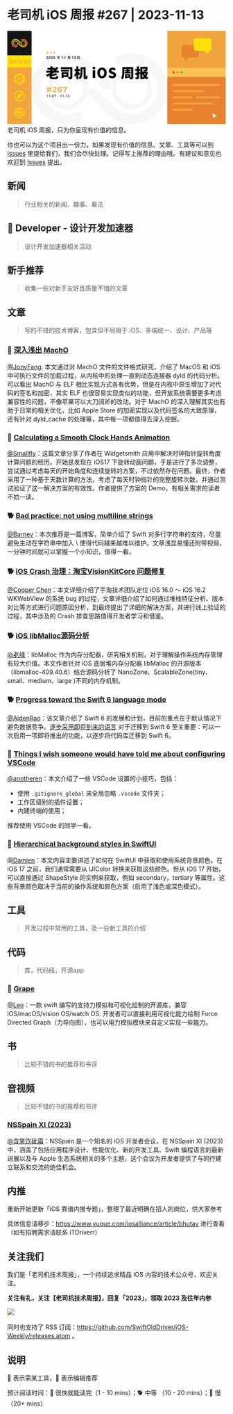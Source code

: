 # 老司机 iOS 周报 #267 | 2023-11-13

![ios-weekly](https://github.com/SwiftOldDriver/iOS-Weekly/blob/master/assets/weekly-header/267.jpg?raw=true)
老司机 iOS 周报，只为你呈现有价值的信息。

你也可以为这个项目出一份力，如果发现有价值的信息、文章、工具等可以到 [Issues](https://github.com/SwiftOldDriver/iOS-Weekly/issues) 里提给我们，我们会尽快处理。记得写上推荐的理由哦。有建议和意见也欢迎到 [Issues](https://github.com/SwiftOldDriver/iOS-Weekly/issues) 提出。

## 新闻

> 行业相关的新闻、趣事、看法

##  Developer - 设计开发加速器

> 设计开发加速器相关活动

## 新手推荐

> 收集一些对新手友好且质量不错的文章

## 文章

> 写的不错的技术博客，包含但不局限于 iOS、多端统一、设计、产品等

### 🐢 [深入浅出 MachO](https://evilpan.com/2020/09/06/macho-inside-out/#mach-o-101)

[@JonyFang](https://github.com/JonyFang): 本文通过对 MachO 文件的文件格式研究，介绍了 MacOS 和 iOS 中可执行文件的加载过程，从内核中的处理一直到动态连接器 dyld 的代码分析。可以看出 MachO 与 ELF 相比实现方式各有优势，但是在内核中原生增加了对代码的签名和加密，其实 ELF 也很容易实现类似的功能，但开放系统需要更多考虑兼容性的问题，不像苹果可以大刀阔斧的改动。对于 MachO 的深入理解其实也有助于日常的相关优化，比如 Apple Store 的加密实现以及代码签名的大致原理，还有针对 dyld_cache 的处理等，其中每一项都值得去深入挖掘。

### 🐎 [Calculating a Smooth Clock Hands Animation](https://david-smith.org/blog/2023/11/06/design-notes-46/)
[@Smallfly](https://github.com/iostalks)：这篇文章分享了作者在 Widgetsmith 应用中解决时钟指针旋转角度计算问题的经历。开始是发现在 iOS17 下旋转动画问题，于是进行了多次调整，尝试通过考虑每天的开始角度和连续旋转的方案，不过依然存在问题。最终，作者采用了一种基于天数计算的方法，考虑了每天时钟指针的完整旋转次数，并通过测试验证了这一解决方案的有效性。作者提供了方案的 Demo，有相关需求的读者不妨一读。

### 🐕 [Bad practice: not using multiline strings](https://www.swiftwithvincent.com/blog/bad-practice-not-using-multiline-strings)

[@Barney](~https://github.com/BarneyZhaoooo~)：本次推荐是一篇博客，简单介绍了 Swift 对多行字符串的支持，尽量避免主动在字符串中加入 \ 使得代码越来越难以维护。文章浅显易懂还附带视频，一分钟时间就可以掌握一个小知识，值得一看。

### 🐕 [iOS Crash 治理：淘宝VisionKitCore 问题修复](https://mp.weixin.qq.com/s/pmnrDbIeueGS_7Sck-83qQ)

[@Cooper Chen](https://github.com/cjlcooper)：本文详细介绍了手淘技术团队定位 iOS 16.0 ～ iOS 16.2 WKWebView 的系统 bug 的过程，文章详细介绍了如何通过堆栈特征分析、版本对比等方式进行问题原因分析，到最终提出了详细的解决方案，并进行线上验证的过程，其中涉及的 Crash 排查思路值得开发者学习和借鉴。

### 🐕 [iOS libMalloc源码分析](https://juejin.cn/post/7290817530415775804)

[@老峰](https://github.com/cjlcooper)：libMalloc 作为内存分配器，研究相关机制，对于理解操作系统内存管理有较大价值。本文作者针对 iOS 底层堆内存分配器 libMalloc 的开源版本（libmalloc-409.40.6）结合源码分析了 NanoZone、ScalableZone(tiny、small、medium、large )不同的内存机制。

### 🐕 [Progress toward the Swift 6 language mode](https://forums.swift.org/t/progress-toward-the-swift-6-language-mode/68315)

[@AidenRao](https://weibo.com/AidenRao)：该文章介绍了 Swift 6 的发展和计划，目前的重点在于默认情况下避免数据竞争。[逐步采用即将到来的语言](https://github.com/apple/swift-evolution/blob/main/proposals/0362-piecemeal-future-features.md) 对于迁移到 Swift 6 至关重要：可以一次启用一项即将推出的功能，以逐步将代码库迁移到 Swift 6。

### 🐎 [Things I wish someone would have told me about configuring VSCode](https://www.bryanbraun.com/2023/08/10/things-i-wish-someone-would-have-told-me-about-configuring-vscode/)

[@anotheren](https://github.com/anotheren)：本文介绍了一些 VSCode 设置的小技巧，包括：
* 使用 `.gitignore_global` 来全局忽略 `.vscode` 文件夹；
* 工作区级别的插件设置；
* 内建终端的使用；

推荐使用 VSCode 的同学一看。

### 🐎 [Hierarchical background styles in SwiftUI](https://nilcoalescing.com/blog/HierarchicalBackgroundStyles/)

[@Damien](https://github.com/ZengyiMa)：本文内容主要讲述了如何在 SwiftUI 中获取和使用系统背景颜色。在 iOS 17 之前，我们通常需要从 UIColor 转换来获取这些颜色。但从 iOS 17 开始，可以直接通过 ShapeStyle 的实例来获取，例如 secondary，tertiary 等属性。这些背景颜色取决于当前的操作系统和颜色方案（启用了浅色或深色模式）。


## 工具

> 开发过程中常用的工具，及一些新工具的介绍

## 代码

> 库，代码段，开源app

### 🌟 [Grape](https://github.com/li3zhen1/Grape)

[@Leo](https://github.com/leomobiledeveloper)：一款 swift 编写的支持力模拟和可视化绘制的开源库，兼容 iOS/macOS/vision OS/watch OS. 开发者可以直接利用可视化能力绘制 Force Directed Graph（力导向图），也可以用力模拟模块来自定义实现一些能力。

## 书

> 比较不错的书的推荐和书评

## 音视频

> 比较不错的书的推荐和书评

### [NSSpain XI (2023)](https://vimeo.com/showcase/10672108)

[@含笑饮砒霜](https://weibo.com/chinafishnews/)：NSSpain 是一个知名的 iOS 开发者会议，在 NSSpain XI (2023) 中，涵盖了包括应用程序设计、性能优化、新的开发工具、Swift 编程语言的最新进展以及与 Apple 生态系统相关的多个主题，这个会议为开发者提供了与同行建立联系和交流的绝佳机会。

## 内推

重新开始更新「iOS 靠谱内推专题」，整理了最近明确在招人的岗位，供大家参考

具体信息请移步：https://www.yuque.com/iosalliance/article/bhutav 进行查看（如有招聘需求请联系 iTDriverr）

## 关注我们

我们是「老司机技术周报」，一个持续追求精品 iOS 内容的技术公众号，欢迎关注。

**关注有礼，关注【老司机技术周报】，回复「2023」，领取 2023 及往年内参**

![](https://github.com/SwiftOldDriver/iOS-Weekly/blob/master/assets/qrcode_for_wechat.jpg?raw=true)

同时也支持了 RSS 订阅：https://github.com/SwiftOldDriver/iOS-Weekly/releases.atom 。

## 说明

🚧 表示需某工具，🌟 表示编辑推荐

预计阅读时间：🐎 很快就能读完（1 - 10 mins）；🐕 中等 （10 - 20 mins）；🐢 慢（20+ mins）
